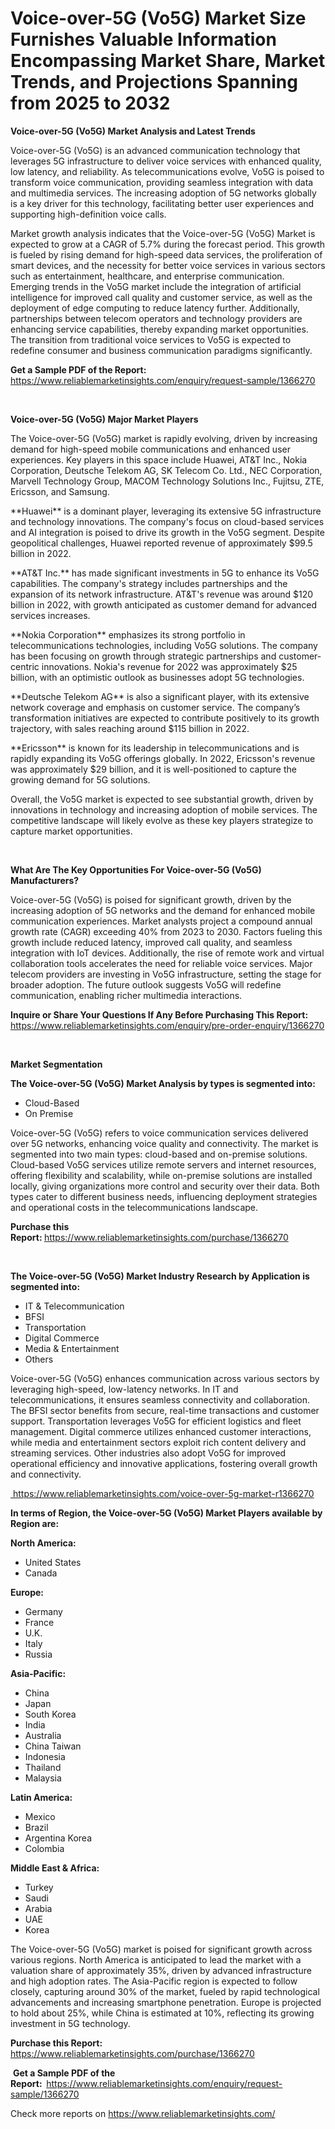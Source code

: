 <p><h1>Voice-over-5G (Vo5G) Market Size Furnishes Valuable Information Encompassing Market Share, Market Trends, and Projections Spanning from 2025 to 2032</h1></p><p><strong>Voice-over-5G (Vo5G) Market Analysis and Latest Trends</strong></p>
<p><p>Voice-over-5G (Vo5G) is an advanced communication technology that leverages 5G infrastructure to deliver voice services with enhanced quality, low latency, and reliability. As telecommunications evolve, Vo5G is poised to transform voice communication, providing seamless integration with data and multimedia services. The increasing adoption of 5G networks globally is a key driver for this technology, facilitating better user experiences and supporting high-definition voice calls.</p><p>Market growth analysis indicates that the Voice-over-5G (Vo5G) Market is expected to grow at a CAGR of 5.7% during the forecast period. This growth is fueled by rising demand for high-speed data services, the proliferation of smart devices, and the necessity for better voice services in various sectors such as entertainment, healthcare, and enterprise communication. Emerging trends in the Vo5G market include the integration of artificial intelligence for improved call quality and customer service, as well as the deployment of edge computing to reduce latency further. Additionally, partnerships between telecom operators and technology providers are enhancing service capabilities, thereby expanding market opportunities. The transition from traditional voice services to Vo5G is expected to redefine consumer and business communication paradigms significantly.</p></p>
<p><strong>Get a Sample PDF of the Report:&nbsp;</strong> <a href="https://www.reliablemarketinsights.com/enquiry/request-sample/1366270?utm_campaign=3291&utm_medium=2&utm_source=Github&utm_content=ia&utm_term=08042025&utm_id=voice-over-5g-vo5g">https://www.reliablemarketinsights.com/enquiry/request-sample/1366270</a></p>
<p>&nbsp;</p>
<p><strong>Voice-over-5G (Vo5G) Major Market Players</strong></p>
<p><p>The Voice-over-5G (Vo5G) market is rapidly evolving, driven by increasing demand for high-speed mobile communications and enhanced user experiences. Key players in this space include Huawei, AT&T Inc., Nokia Corporation, Deutsche Telekom AG, SK Telecom Co. Ltd., NEC Corporation, Marvell Technology Group, MACOM Technology Solutions Inc., Fujitsu, ZTE, Ericsson, and Samsung.</p><p>**Huawei** is a dominant player, leveraging its extensive 5G infrastructure and technology innovations. The company's focus on cloud-based services and AI integration is poised to drive its growth in the Vo5G segment. Despite geopolitical challenges, Huawei reported revenue of approximately $99.5 billion in 2022.</p><p>**AT&T Inc.** has made significant investments in 5G to enhance its Vo5G capabilities. The company's strategy includes partnerships and the expansion of its network infrastructure. AT&T's revenue was around $120 billion in 2022, with growth anticipated as customer demand for advanced services increases.</p><p>**Nokia Corporation** emphasizes its strong portfolio in telecommunications technologies, including Vo5G solutions. The company has been focusing on growth through strategic partnerships and customer-centric innovations. Nokia's revenue for 2022 was approximately $25 billion, with an optimistic outlook as businesses adopt 5G technologies.</p><p>**Deutsche Telekom AG** is also a significant player, with its extensive network coverage and emphasis on customer service. The company’s transformation initiatives are expected to contribute positively to its growth trajectory, with sales reaching around $115 billion in 2022.</p><p>**Ericsson** is known for its leadership in telecommunications and is rapidly expanding its Vo5G offerings globally. In 2022, Ericsson's revenue was approximately $29 billion, and it is well-positioned to capture the growing demand for 5G solutions.</p><p>Overall, the Vo5G market is expected to see substantial growth, driven by innovations in technology and increasing adoption of mobile services. The competitive landscape will likely evolve as these key players strategize to capture market opportunities.</p></p>
<p>&nbsp;</p>
<p><strong>What Are The Key Opportunities For Voice-over-5G (Vo5G) Manufacturers?</strong></p>
<p><p>Voice-over-5G (Vo5G) is poised for significant growth, driven by the increasing adoption of 5G networks and the demand for enhanced mobile communication experiences. Market analysts project a compound annual growth rate (CAGR) exceeding 40% from 2023 to 2030. Factors fueling this growth include reduced latency, improved call quality, and seamless integration with IoT devices. Additionally, the rise of remote work and virtual collaboration tools accelerates the need for reliable voice services. Major telecom providers are investing in Vo5G infrastructure, setting the stage for broader adoption. The future outlook suggests Vo5G will redefine communication, enabling richer multimedia interactions.</p></p>
<p><strong>Inquire or Share Your Questions If Any Before Purchasing This Report:</strong> <a href="https://www.reliablemarketinsights.com/enquiry/pre-order-enquiry/1366270?utm_campaign=3291&utm_medium=2&utm_source=Github&utm_content=ia&utm_term=08042025&utm_id=voice-over-5g-vo5g">https://www.reliablemarketinsights.com/enquiry/pre-order-enquiry/1366270</a></p>
<p>&nbsp;</p>
<p><strong>Market Segmentation</strong></p>
<p><strong>The Voice-over-5G (Vo5G) Market Analysis by types is segmented into:</strong></p>
<p><ul><li>Cloud-Based</li><li>On Premise</li></ul></p>
<p><p>Voice-over-5G (Vo5G) refers to voice communication services delivered over 5G networks, enhancing voice quality and connectivity. The market is segmented into two main types: cloud-based and on-premise solutions. Cloud-based Vo5G services utilize remote servers and internet resources, offering flexibility and scalability, while on-premise solutions are installed locally, giving organizations more control and security over their data. Both types cater to different business needs, influencing deployment strategies and operational costs in the telecommunications landscape.</p></p>
<p><strong>Purchase this Report:&nbsp;</strong><a href="https://www.reliablemarketinsights.com/purchase/1366270?utm_campaign=3291&utm_medium=2&utm_source=Github&utm_content=ia&utm_term=08042025&utm_id=voice-over-5g-vo5g">https://www.reliablemarketinsights.com/purchase/1366270</a></p>
<p>&nbsp;</p>
<p><strong>The Voice-over-5G (Vo5G) Market Industry Research by Application is segmented into:</strong></p>
<p><ul><li>IT & Telecommunication</li><li>BFSI</li><li>Transportation</li><li>Digital Commerce</li><li>Media & Entertainment</li><li>Others</li></ul></p>
<p><p>Voice-over-5G (Vo5G) enhances communication across various sectors by leveraging high-speed, low-latency networks. In IT and telecommunications, it ensures seamless connectivity and collaboration. The BFSI sector benefits from secure, real-time transactions and customer support. Transportation leverages Vo5G for efficient logistics and fleet management. Digital commerce utilizes enhanced customer interactions, while media and entertainment sectors exploit rich content delivery and streaming services. Other industries also adopt Vo5G for improved operational efficiency and innovative applications, fostering overall growth and connectivity.</p></p>
<p><a href="https://www.reliablemarketinsights.com/voice-over-5g-market-r1366270?utm_campaign=3291&utm_medium=2&utm_source=Github&utm_content=ia&utm_term=08042025&utm_id=voice-over-5g-vo5g">&nbsp;https://www.reliablemarketinsights.com/voice-over-5g-market-r1366270</a></p>
<p><strong>In terms of Region, the Voice-over-5G (Vo5G) Market Players available by Region are:</strong></p>
<p>
    <p> <strong> North America: </strong>
        <ul>
            <li>United States</li>
            <li>Canada</li>
        </ul>
        </p> 
    <p> <strong> Europe: </strong>
        <ul>
            <li>Germany</li>
            <li>France</li>
            <li>U.K.</li>
            <li>Italy</li>
            <li>Russia</li>
        </ul>
        </p> 
    <p> <strong> Asia-Pacific: </strong>
        <ul>
            <li>China</li>
            <li>Japan</li>
            <li>South Korea</li>
            <li>India</li>
            <li>Australia</li>
            <li>China Taiwan</li>
            <li>Indonesia</li>
            <li>Thailand</li>
            <li>Malaysia</li>
        </ul>
        </p> 
    <p> <strong> Latin America: </strong>
        <ul>
            <li>Mexico</li>
            <li>Brazil</li>
            <li>Argentina Korea</li>
            <li>Colombia</li>
        </ul>
        </p> 
    <p> <strong> Middle East & Africa: </strong>
        <ul>
            <li>Turkey</li>
            <li>Saudi</li>
            <li>Arabia</li>
            <li>UAE</li>
            <li>Korea</li>
        </ul>
    </p>
    </p>
<p><p>The Voice-over-5G (Vo5G) market is poised for significant growth across various regions. North America is anticipated to lead the market with a valuation share of approximately 35%, driven by advanced infrastructure and high adoption rates. The Asia-Pacific region is expected to follow closely, capturing around 30% of the market, fueled by rapid technological advancements and increasing smartphone penetration. Europe is projected to hold about 25%, while China is estimated at 10%, reflecting its growing investment in 5G technology.</p></p>
<p><strong>Purchase this Report: </strong><a href="https://www.reliablemarketinsights.com/purchase/1366270?utm_campaign=3291&utm_medium=2&utm_source=Github&utm_content=ia&utm_term=08042025&utm_id=voice-over-5g-vo5g">https://www.reliablemarketinsights.com/purchase/1366270</a></p>
<p>&nbsp;<strong>Get a Sample PDF of the Report:&nbsp;&nbsp;</strong><a href="https://www.reliablemarketinsights.com/enquiry/request-sample/1366270?utm_campaign=3291&utm_medium=2&utm_source=Github&utm_content=ia&utm_term=08042025&utm_id=voice-over-5g-vo5g">https://www.reliablemarketinsights.com/enquiry/request-sample/1366270</a></p>
<p><strong></strong></p>
<p>Check more reports on <a href="https://www.reliablemarketinsights.com/?utm_campaign=3291&utm_medium=2&utm_source=Github&utm_content=ia&utm_term=08042025&utm_id=voice-over-5g-vo5g">https://www.reliablemarketinsights.com/</a></p>